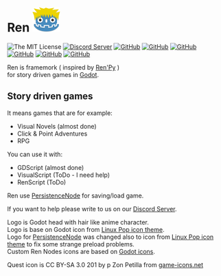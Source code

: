 # Ren ![Logo](window_icon.png)
![The MIT License](https://img.shields.io/badge/license-MIT-orange.svg?style=flat-square)
[![Discord Server](https://img.shields.io/discord/484604562183815169.svg?style=flat-square)](https://discord.gg/K9gvjdg)
[![GitHub](https://img.shields.io/github/contributors/jeremi360/Ren.svg?style=flat-square)](https://github.com/jeremi360/Ren)
[![GitHub](https://img.shields.io/github/stars/jeremi360/Ren.svg?style=flat-square)](https://github.com/jeremi360/Ren)
[![GitHub](https://img.shields.io/github/forks/jeremi360/Ren.svg?style=flat-square)](https://github.com/jeremi360/Ren/network)
[![GitHub](https://img.shields.io/github/watchers/badges/shields.svg?label=Watch&style=flat-square)](https://github.com/jeremi360/Ren)
[![GitHub](https://img.shields.io/github/issues/jeremi360/Ren.svg?style=flat-square)](https://github.com/jeremi360/Ren/issues)
[![GitHub](https://img.shields.io/github/issues-closed/jeremi360/Ren.svg?style=flat-square)](https://github.com/jeremi360/Ren/issues)

Ren is framemork ( inspired by [Ren'Py](https://www.renpy.org) )
<br/> for story driven games in [Godot](https://godotengine.org).

## Story driven games

It means games that are for example:

- Visual Novels (almost done)
- Click & Point Adventures
- RPG

You can use it with:
- GDScript (almost done)
- VisualScript (ToDo - I need help)
- RenScript (ToDo)

Ren use [PersistenceNode](https://github.com/MatiasVME/Persistence) for saving/load game.

If you want to help please write to us on our [Discord Server](https://discord.gg/K9gvjdg).

Logo is Godot head with hair like anime character.<br/>
Logo is base on Godot icon from [Linux Pop icon theme](https://github.com/pop-os/icon-theme).<br/>
Logo for [PersistenceNode](https://github.com/MatiasVME/Persistence) was changed also to icon from [Linux Pop icon theme](https://github.com/pop-os/icon-theme) to fix some strange preload problems.<br/>
Custom Ren Nodes icons are based on [Godot icons](https://github.com/godotengine/godot-design/tree/master/engine/icons/optimized).

Quest icon is CC BY-SA 3.0 201 by p Zon Petilla from [game-icons.net](https://game-icons.net/lorc/originals/tied-scroll.html)


